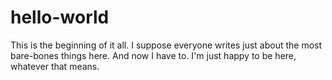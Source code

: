 # hello-world
This is the beginning of it all.
I suppose everyone writes just about the most bare-bones things here. And now I have to. I'm just happy to be here, whatever that means.
